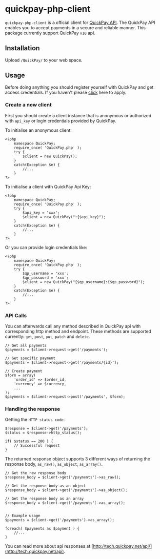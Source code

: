 quickpay-php-client
======================


`quickpay-php-client` is a official client for [QuickPay API](http://tech.quickpay.net/api). The QuickPay API enables you to accept payments in a secure and reliable manner. This package currently support QuickPay `v10` api.

## Installation
Upload `/QuickPay/` to your web space.

## Usage

Before doing anything you should register yourself with QuickPay and get access credentials. If you haven't please [click](https://quickpay.net/) here to apply.

### Create a new client

First you should create a client instance that is anonymous or authorized with `api_key` or login credentials provided by QuickPay. 

To initialise an anonymous client:

```php5
<?php
    namespace QuickPay;
    require_once( 'QuickPay.php' );
    try {
        $client = new QuickPay();
    }
    catch(Exception $e) {
        //...
    }
?>
```

To initialise a client with QuickPay Api Key:

```php5
<?php
    namespace QuickPay;
    require_once( 'QuickPay.php' );
    try {
        $api_key = 'xxx';
        $client = new QuickPay(":{$api_key}");
    }
    catch(Exception $e) {
        //...
    }
?>
```

Or you can provide login credentials like:

```php5
<?php
    namespace QuickPay;
    require_once( 'QuickPay.php' );
    try {
        $qp_username = 'xxx';
        $qp_password = 'xxx';
        $client = new QuickPay("{$qp_username}:{$qp_password}");
    }
    catch(Exception $e) {
        //...
    }
?>
```


### API Calls

You can afterwards call any method described in QuickPay api with corresponding http method and endpoint. These methods are supported currently: `get`, `post`, `put`, `patch` and `delete`.

```php5
// Get all payments
$payments = $client->request->get('/payments');

// Get specific payment
$payments = $client->request->get('/payments/{id}');

// Create payment
$form = array(
    'order_id' => $order_id,
    'currency' => $currency,
    ...
);
$payments = $client->request->post('/payments', $form);
```

### Handling the response
Getting the `HTTP status code`:

```php5
$response = $client->get('/payments');
$status = $response->http_status();

if( $status == 200 ) {
    // Successful request
}
```

The returned response object supports 3 different ways of returning the response body, `as_raw()`, `as_object`, `as_array()`.

```php5
// Get the raw response body
$response_body = $client->get('/payments')->as_raw();

// Get the response body as an object
$response_body = $client->get('/payments')->as_object();

// Get the response body as an array
$response_body = $client->get('/payments')->as_array();


// Example usage
$payments = $client->get('/payments')->as_array();

foreach( $payments as $payment ) {
    //...
}

```

You can read more about api responses at [http://tech.quickpay.net/api/](http://tech.quickpay.net/api).